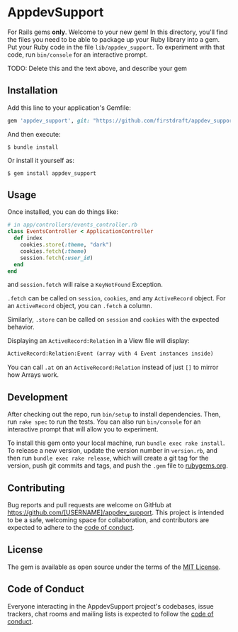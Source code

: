# AppdevSupport

For Rails gems **only**.
Welcome to your new gem! In this directory, you'll find the files you need to be able to package up your Ruby library into a gem. Put your Ruby code in the file `lib/appdev_support`. To experiment with that code, run `bin/console` for an interactive prompt.

TODO: Delete this and the text above, and describe your gem

## Installation

Add this line to your application's Gemfile:

```ruby
gem 'appdev_support', git: "https://github.com/firstdraft/appdev_support"
```

And then execute:

    $ bundle install

Or install it yourself as:

    $ gem install appdev_support

## Usage

Once installed, you can do things like:

```ruby
# in app/controllers/events_controller.rb
class EventsController < ApplicationController 
  def index
    cookies.store(:theme, "dark")
    cookies.fetch(:theme)
    session.fetch(:user_id)
  end
end
```

and `session.fetch` will raise a `KeyNotFound` Exception.

`.fetch` can be called on `session`, `cookies`, and any `ActiveRecord` object. For an `ActiveRecord` object, you can `.fetch` a column.

Similarly, `.store` can be called on `session` and `cookies` with the expected behavior. 

Displaying an `ActiveRecord:Relation` in a View file will display:

```html
ActiveRecord:Relation:Event (array with 4 Event instances inside)
```

You can call `.at` on an `ActiveRecord:Relation` instead of just `[]` to mirror how Arrays work.


## Development

After checking out the repo, run `bin/setup` to install dependencies. Then, run `rake spec` to run the tests. You can also run `bin/console` for an interactive prompt that will allow you to experiment.

To install this gem onto your local machine, run `bundle exec rake install`. To release a new version, update the version number in `version.rb`, and then run `bundle exec rake release`, which will create a git tag for the version, push git commits and tags, and push the `.gem` file to [rubygems.org](https://rubygems.org).

## Contributing

Bug reports and pull requests are welcome on GitHub at https://github.com/[USERNAME]/appdev_support. This project is intended to be a safe, welcoming space for collaboration, and contributors are expected to adhere to the [code of conduct](https://github.com/[USERNAME]/appdev_support/blob/master/CODE_OF_CONDUCT.md).


## License

The gem is available as open source under the terms of the [MIT License](https://opensource.org/licenses/MIT).

## Code of Conduct

Everyone interacting in the AppdevSupport project's codebases, issue trackers, chat rooms and mailing lists is expected to follow the [code of conduct](https://github.com/[USERNAME]/appdev_support/blob/master/CODE_OF_CONDUCT.md).
